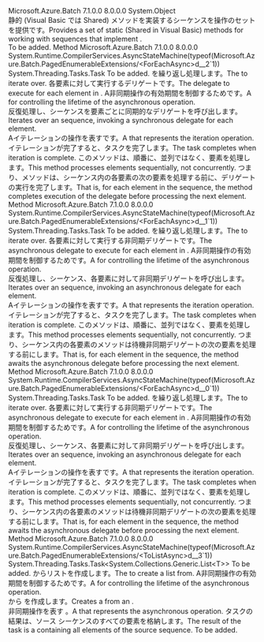 <Type Name="PagedEnumerableExtensions" FullName="Microsoft.Azure.Batch.PagedEnumerableExtensions">
  <TypeSignature Language="C#" Value="public static class PagedEnumerableExtensions" />
  <TypeSignature Language="ILAsm" Value=".class public auto ansi abstract sealed beforefieldinit PagedEnumerableExtensions extends System.Object" />
  <TypeSignature Language="DocId" Value="T:Microsoft.Azure.Batch.PagedEnumerableExtensions" />
  <TypeSignature Language="VB.NET" Value="Public Module PagedEnumerableExtensions" />
  <TypeSignature Language="F#" Value="type PagedEnumerableExtensions = class" />
  <AssemblyInfo>
    <AssemblyName>Microsoft.Azure.Batch</AssemblyName>
    <AssemblyVersion>7.1.0.0</AssemblyVersion>
    <AssemblyVersion>8.0.0.0</AssemblyVersion>
  </AssemblyInfo>
  <Base>
    <BaseTypeName>System.Object</BaseTypeName>
  </Base>
  <Interfaces />
  <Docs>
    <summary>
            <span data-ttu-id="42224-101">静的 (Visual Basic では Shared) メソッドを実装するシーケンスを操作のセットを提供<see cref="T:Microsoft.Azure.Batch.IPagedEnumerable`1" />です。</span><span class="sxs-lookup"><span data-stu-id="42224-101">Provides a set of static (Shared in Visual Basic) methods for working with sequences that implement <see cref="T:Microsoft.Azure.Batch.IPagedEnumerable`1" />.</span></span>
            </summary>
    <remarks>To be added.</remarks>
  </Docs>
  <Members>
    <Member MemberName="ForEachAsync&lt;T&gt;">
      <MemberSignature Language="C#" Value="public static System.Threading.Tasks.Task ForEachAsync&lt;T&gt; (this Microsoft.Azure.Batch.IPagedEnumerable&lt;T&gt; source, Action&lt;T&gt; body, System.Threading.CancellationToken cancellationToken = null);" />
      <MemberSignature Language="ILAsm" Value=".method public static hidebysig class System.Threading.Tasks.Task ForEachAsync&lt;T&gt;(class Microsoft.Azure.Batch.IPagedEnumerable`1&lt;!!T&gt; source, class System.Action`1&lt;!!T&gt; body, valuetype System.Threading.CancellationToken cancellationToken) cil managed" />
      <MemberSignature Language="DocId" Value="M:Microsoft.Azure.Batch.PagedEnumerableExtensions.ForEachAsync``1(Microsoft.Azure.Batch.IPagedEnumerable{``0},System.Action{``0},System.Threading.CancellationToken)" />
      <MemberSignature Language="F#" Value="static member ForEachAsync : Microsoft.Azure.Batch.IPagedEnumerable&lt;'T&gt; * Action&lt;'T&gt; * System.Threading.CancellationToken -&gt; System.Threading.Tasks.Task" Usage="Microsoft.Azure.Batch.PagedEnumerableExtensions.ForEachAsync (source, body, cancellationToken)" />
      <MemberType>Method</MemberType>
      <AssemblyInfo>
        <AssemblyName>Microsoft.Azure.Batch</AssemblyName>
        <AssemblyVersion>7.1.0.0</AssemblyVersion>
        <AssemblyVersion>8.0.0.0</AssemblyVersion>
      </AssemblyInfo>
      <Attributes>
        <Attribute>
          <AttributeName>System.Runtime.CompilerServices.AsyncStateMachine(typeof(Microsoft.Azure.Batch.PagedEnumerableExtensions/&lt;ForEachAsync&gt;d__2`1))</AttributeName>
        </Attribute>
      </Attributes>
      <ReturnValue>
        <ReturnType>System.Threading.Tasks.Task</ReturnType>
      </ReturnValue>
      <TypeParameters>
        <TypeParameter Name="T" />
      </TypeParameters>
      <Parameters>
        <Parameter Name="source" Type="Microsoft.Azure.Batch.IPagedEnumerable&lt;T&gt;" RefType="this" />
        <Parameter Name="body" Type="System.Action&lt;T&gt;" />
        <Parameter Name="cancellationToken" Type="System.Threading.CancellationToken" />
      </Parameters>
      <Docs>
        <typeparam name="T">To be added.</typeparam>
        <param name="source"><span data-ttu-id="42224-102"><see cref="T:Microsoft.Azure.Batch.IPagedEnumerable`1" />を繰り返し処理します。</span><span class="sxs-lookup"><span data-stu-id="42224-102">The <see cref="T:Microsoft.Azure.Batch.IPagedEnumerable`1" /> to iterate over.</span></span></param>
        <param name="body"><span data-ttu-id="42224-103">各要素に対して実行するデリゲート<paramref name="source" />です。</span><span class="sxs-lookup"><span data-stu-id="42224-103">The delegate to execute for each element in <paramref name="source" />.</span></span></param>
        <param name="cancellationToken"><span data-ttu-id="42224-104">A<see cref="T:System.Threading.CancellationToken" />非同期操作の有効期間を制御するためです。</span><span class="sxs-lookup"><span data-stu-id="42224-104">A <see cref="T:System.Threading.CancellationToken" /> for controlling the lifetime of the asynchronous operation.</span></span></param>
        <summary>
            <span data-ttu-id="42224-105">反復処理し、<see cref="T:Microsoft.Azure.Batch.IPagedEnumerable`1" />シーケンスを要素ごとに同期的なデリゲートを呼び出します。</span><span class="sxs-lookup"><span data-stu-id="42224-105">Iterates over an <see cref="T:Microsoft.Azure.Batch.IPagedEnumerable`1" /> sequence, invoking a synchronous delegate for each element.</span></span>
            </summary>
        <returns><span data-ttu-id="42224-106">A<see cref="T:System.Threading.Tasks.Task" />イテレーションの操作を表すです。</span><span class="sxs-lookup"><span data-stu-id="42224-106">A <see cref="T:System.Threading.Tasks.Task" /> that represents the iteration operation.</span></span> <span data-ttu-id="42224-107">イテレーションが完了すると、タスクを完了します。</span><span class="sxs-lookup"><span data-stu-id="42224-107">The task completes when iteration is complete.</span></span></returns>
        <remarks><span data-ttu-id="42224-108">このメソッドは、順番に、並列ではなく、要素を処理します。</span><span class="sxs-lookup"><span data-stu-id="42224-108">This method processes elements sequentially, not concurrently.</span></span>  <span data-ttu-id="42224-109">つまり、メソッドは、シーケンス内の各要素の次の要素を処理する前に、デリゲートの実行を完了します。</span><span class="sxs-lookup"><span data-stu-id="42224-109">That is, for each element in the sequence, the method completes execution of the delegate before processing the next element.</span></span></remarks>
      </Docs>
    </Member>
    <Member MemberName="ForEachAsync&lt;T&gt;">
      <MemberSignature Language="C#" Value="public static System.Threading.Tasks.Task ForEachAsync&lt;T&gt; (this Microsoft.Azure.Batch.IPagedEnumerable&lt;T&gt; source, Func&lt;T,System.Threading.CancellationToken,System.Threading.Tasks.Task&gt; body, System.Threading.CancellationToken cancellationToken = null);" />
      <MemberSignature Language="ILAsm" Value=".method public static hidebysig class System.Threading.Tasks.Task ForEachAsync&lt;T&gt;(class Microsoft.Azure.Batch.IPagedEnumerable`1&lt;!!T&gt; source, class System.Func`3&lt;!!T, valuetype System.Threading.CancellationToken, class System.Threading.Tasks.Task&gt; body, valuetype System.Threading.CancellationToken cancellationToken) cil managed" />
      <MemberSignature Language="DocId" Value="M:Microsoft.Azure.Batch.PagedEnumerableExtensions.ForEachAsync``1(Microsoft.Azure.Batch.IPagedEnumerable{``0},System.Func{``0,System.Threading.CancellationToken,System.Threading.Tasks.Task},System.Threading.CancellationToken)" />
      <MemberSignature Language="F#" Value="static member ForEachAsync : Microsoft.Azure.Batch.IPagedEnumerable&lt;'T&gt; * Func&lt;'T, System.Threading.CancellationToken, System.Threading.Tasks.Task&gt; * System.Threading.CancellationToken -&gt; System.Threading.Tasks.Task" Usage="Microsoft.Azure.Batch.PagedEnumerableExtensions.ForEachAsync (source, body, cancellationToken)" />
      <MemberType>Method</MemberType>
      <AssemblyInfo>
        <AssemblyName>Microsoft.Azure.Batch</AssemblyName>
        <AssemblyVersion>7.1.0.0</AssemblyVersion>
        <AssemblyVersion>8.0.0.0</AssemblyVersion>
      </AssemblyInfo>
      <Attributes>
        <Attribute>
          <AttributeName>System.Runtime.CompilerServices.AsyncStateMachine(typeof(Microsoft.Azure.Batch.PagedEnumerableExtensions/&lt;ForEachAsync&gt;d__1`1))</AttributeName>
        </Attribute>
      </Attributes>
      <ReturnValue>
        <ReturnType>System.Threading.Tasks.Task</ReturnType>
      </ReturnValue>
      <TypeParameters>
        <TypeParameter Name="T" />
      </TypeParameters>
      <Parameters>
        <Parameter Name="source" Type="Microsoft.Azure.Batch.IPagedEnumerable&lt;T&gt;" RefType="this" />
        <Parameter Name="body" Type="System.Func&lt;T,System.Threading.CancellationToken,System.Threading.Tasks.Task&gt;" />
        <Parameter Name="cancellationToken" Type="System.Threading.CancellationToken" />
      </Parameters>
      <Docs>
        <typeparam name="T">To be added.</typeparam>
        <param name="source"><span data-ttu-id="42224-110"><see cref="T:Microsoft.Azure.Batch.IPagedEnumerable`1" />を繰り返し処理します。</span><span class="sxs-lookup"><span data-stu-id="42224-110">The <see cref="T:Microsoft.Azure.Batch.IPagedEnumerable`1" /> to iterate over.</span></span></param>
        <param name="body"><span data-ttu-id="42224-111">各要素に対して実行する非同期デリゲート<paramref name="source" />です。</span><span class="sxs-lookup"><span data-stu-id="42224-111">The asynchronous delegate to execute for each element in <paramref name="source" />.</span></span></param>
        <param name="cancellationToken"><span data-ttu-id="42224-112">A<see cref="T:System.Threading.CancellationToken" />非同期操作の有効期間を制御するためです。</span><span class="sxs-lookup"><span data-stu-id="42224-112">A <see cref="T:System.Threading.CancellationToken" /> for controlling the lifetime of the asynchronous operation.</span></span></param>
        <summary>
            <span data-ttu-id="42224-113">反復処理し、<see cref="T:Microsoft.Azure.Batch.IPagedEnumerable`1" />シーケンス、各要素に対して非同期デリゲートを呼び出します。</span><span class="sxs-lookup"><span data-stu-id="42224-113">Iterates over an <see cref="T:Microsoft.Azure.Batch.IPagedEnumerable`1" /> sequence, invoking an asynchronous delegate for each element.</span></span>
            </summary>
        <returns><span data-ttu-id="42224-114">A<see cref="T:System.Threading.Tasks.Task" />イテレーションの操作を表すです。</span><span class="sxs-lookup"><span data-stu-id="42224-114">A <see cref="T:System.Threading.Tasks.Task" /> that represents the iteration operation.</span></span> <span data-ttu-id="42224-115">イテレーションが完了すると、タスクを完了します。</span><span class="sxs-lookup"><span data-stu-id="42224-115">The task completes when iteration is complete.</span></span></returns>
        <remarks><span data-ttu-id="42224-116">このメソッドは、順番に、並列ではなく、要素を処理します。</span><span class="sxs-lookup"><span data-stu-id="42224-116">This method processes elements sequentially, not concurrently.</span></span>  <span data-ttu-id="42224-117">つまり、シーケンス内の各要素のメソッドは待機非同期デリゲートの次の要素を処理する前にします。</span><span class="sxs-lookup"><span data-stu-id="42224-117">That is, for each element in the sequence, the method awaits the asynchronous delegate before processing the next element.</span></span></remarks>
      </Docs>
    </Member>
    <Member MemberName="ForEachAsync&lt;T&gt;">
      <MemberSignature Language="C#" Value="public static System.Threading.Tasks.Task ForEachAsync&lt;T&gt; (this Microsoft.Azure.Batch.IPagedEnumerable&lt;T&gt; source, Func&lt;T,System.Threading.Tasks.Task&gt; body, System.Threading.CancellationToken cancellationToken = null);" />
      <MemberSignature Language="ILAsm" Value=".method public static hidebysig class System.Threading.Tasks.Task ForEachAsync&lt;T&gt;(class Microsoft.Azure.Batch.IPagedEnumerable`1&lt;!!T&gt; source, class System.Func`2&lt;!!T, class System.Threading.Tasks.Task&gt; body, valuetype System.Threading.CancellationToken cancellationToken) cil managed" />
      <MemberSignature Language="DocId" Value="M:Microsoft.Azure.Batch.PagedEnumerableExtensions.ForEachAsync``1(Microsoft.Azure.Batch.IPagedEnumerable{``0},System.Func{``0,System.Threading.Tasks.Task},System.Threading.CancellationToken)" />
      <MemberSignature Language="F#" Value="static member ForEachAsync : Microsoft.Azure.Batch.IPagedEnumerable&lt;'T&gt; * Func&lt;'T, System.Threading.Tasks.Task&gt; * System.Threading.CancellationToken -&gt; System.Threading.Tasks.Task" Usage="Microsoft.Azure.Batch.PagedEnumerableExtensions.ForEachAsync (source, body, cancellationToken)" />
      <MemberType>Method</MemberType>
      <AssemblyInfo>
        <AssemblyName>Microsoft.Azure.Batch</AssemblyName>
        <AssemblyVersion>7.1.0.0</AssemblyVersion>
        <AssemblyVersion>8.0.0.0</AssemblyVersion>
      </AssemblyInfo>
      <Attributes>
        <Attribute>
          <AttributeName>System.Runtime.CompilerServices.AsyncStateMachine(typeof(Microsoft.Azure.Batch.PagedEnumerableExtensions/&lt;ForEachAsync&gt;d__0`1))</AttributeName>
        </Attribute>
      </Attributes>
      <ReturnValue>
        <ReturnType>System.Threading.Tasks.Task</ReturnType>
      </ReturnValue>
      <TypeParameters>
        <TypeParameter Name="T" />
      </TypeParameters>
      <Parameters>
        <Parameter Name="source" Type="Microsoft.Azure.Batch.IPagedEnumerable&lt;T&gt;" RefType="this" />
        <Parameter Name="body" Type="System.Func&lt;T,System.Threading.Tasks.Task&gt;" />
        <Parameter Name="cancellationToken" Type="System.Threading.CancellationToken" />
      </Parameters>
      <Docs>
        <typeparam name="T">To be added.</typeparam>
        <param name="source"><span data-ttu-id="42224-118"><see cref="T:Microsoft.Azure.Batch.IPagedEnumerable`1" />を繰り返し処理します。</span><span class="sxs-lookup"><span data-stu-id="42224-118">The <see cref="T:Microsoft.Azure.Batch.IPagedEnumerable`1" /> to iterate over.</span></span></param>
        <param name="body"><span data-ttu-id="42224-119">各要素に対して実行する非同期デリゲート<paramref name="source" />です。</span><span class="sxs-lookup"><span data-stu-id="42224-119">The asynchronous delegate to execute for each element in <paramref name="source" />.</span></span></param>
        <param name="cancellationToken"><span data-ttu-id="42224-120">A<see cref="T:System.Threading.CancellationToken" />非同期操作の有効期間を制御するためです。</span><span class="sxs-lookup"><span data-stu-id="42224-120">A <see cref="T:System.Threading.CancellationToken" /> for controlling the lifetime of the asynchronous operation.</span></span></param>
        <summary>
            <span data-ttu-id="42224-121">反復処理し、<see cref="T:Microsoft.Azure.Batch.IPagedEnumerable`1" />シーケンス、各要素に対して非同期デリゲートを呼び出します。</span><span class="sxs-lookup"><span data-stu-id="42224-121">Iterates over an <see cref="T:Microsoft.Azure.Batch.IPagedEnumerable`1" /> sequence, invoking an asynchronous delegate for each element.</span></span>
            </summary>
        <returns><span data-ttu-id="42224-122">A<see cref="T:System.Threading.Tasks.Task" />イテレーションの操作を表すです。</span><span class="sxs-lookup"><span data-stu-id="42224-122">A <see cref="T:System.Threading.Tasks.Task" /> that represents the iteration operation.</span></span> <span data-ttu-id="42224-123">イテレーションが完了すると、タスクを完了します。</span><span class="sxs-lookup"><span data-stu-id="42224-123">The task completes when iteration is complete.</span></span></returns>
        <remarks><span data-ttu-id="42224-124">このメソッドは、順番に、並列ではなく、要素を処理します。</span><span class="sxs-lookup"><span data-stu-id="42224-124">This method processes elements sequentially, not concurrently.</span></span>  <span data-ttu-id="42224-125">つまり、シーケンス内の各要素のメソッドは待機非同期デリゲートの次の要素を処理する前にします。</span><span class="sxs-lookup"><span data-stu-id="42224-125">That is, for each element in the sequence, the method awaits the asynchronous delegate before processing the next element.</span></span></remarks>
      </Docs>
    </Member>
    <Member MemberName="ToListAsync&lt;T&gt;">
      <MemberSignature Language="C#" Value="public static System.Threading.Tasks.Task&lt;System.Collections.Generic.List&lt;T&gt;&gt; ToListAsync&lt;T&gt; (this Microsoft.Azure.Batch.IPagedEnumerable&lt;T&gt; source, System.Threading.CancellationToken cancellationToken = null);" />
      <MemberSignature Language="ILAsm" Value=".method public static hidebysig class System.Threading.Tasks.Task`1&lt;class System.Collections.Generic.List`1&lt;!!T&gt;&gt; ToListAsync&lt;T&gt;(class Microsoft.Azure.Batch.IPagedEnumerable`1&lt;!!T&gt; source, valuetype System.Threading.CancellationToken cancellationToken) cil managed" />
      <MemberSignature Language="DocId" Value="M:Microsoft.Azure.Batch.PagedEnumerableExtensions.ToListAsync``1(Microsoft.Azure.Batch.IPagedEnumerable{``0},System.Threading.CancellationToken)" />
      <MemberSignature Language="F#" Value="static member ToListAsync : Microsoft.Azure.Batch.IPagedEnumerable&lt;'T&gt; * System.Threading.CancellationToken -&gt; System.Threading.Tasks.Task&lt;System.Collections.Generic.List&lt;'T&gt;&gt;" Usage="Microsoft.Azure.Batch.PagedEnumerableExtensions.ToListAsync (source, cancellationToken)" />
      <MemberType>Method</MemberType>
      <AssemblyInfo>
        <AssemblyName>Microsoft.Azure.Batch</AssemblyName>
        <AssemblyVersion>7.1.0.0</AssemblyVersion>
        <AssemblyVersion>8.0.0.0</AssemblyVersion>
      </AssemblyInfo>
      <Attributes>
        <Attribute>
          <AttributeName>System.Runtime.CompilerServices.AsyncStateMachine(typeof(Microsoft.Azure.Batch.PagedEnumerableExtensions/&lt;ToListAsync&gt;d__3`1))</AttributeName>
        </Attribute>
      </Attributes>
      <ReturnValue>
        <ReturnType>System.Threading.Tasks.Task&lt;System.Collections.Generic.List&lt;T&gt;&gt;</ReturnType>
      </ReturnValue>
      <TypeParameters>
        <TypeParameter Name="T" />
      </TypeParameters>
      <Parameters>
        <Parameter Name="source" Type="Microsoft.Azure.Batch.IPagedEnumerable&lt;T&gt;" RefType="this" />
        <Parameter Name="cancellationToken" Type="System.Threading.CancellationToken" />
      </Parameters>
      <Docs>
        <typeparam name="T">To be added.</typeparam>
        <param name="source"><span data-ttu-id="42224-126"><see cref="T:Microsoft.Azure.Batch.IPagedEnumerable`1" />からリストを作成します。</span><span class="sxs-lookup"><span data-stu-id="42224-126">The <see cref="T:Microsoft.Azure.Batch.IPagedEnumerable`1" /> to create a list from.</span></span></param>
        <param name="cancellationToken"><span data-ttu-id="42224-127">A<see cref="T:System.Threading.CancellationToken" />非同期操作の有効期間を制御するためです。</span><span class="sxs-lookup"><span data-stu-id="42224-127">A <see cref="T:System.Threading.CancellationToken" /> for controlling the lifetime of the asynchronous operation.</span></span></param>
        <summary>
            <span data-ttu-id="42224-128"><see cref="T:Microsoft.Azure.Batch.IPagedEnumerable`1" /> から <see cref="T:System.Collections.Generic.List`1" /> を作成します。</span><span class="sxs-lookup"><span data-stu-id="42224-128">Creates a <see cref="T:System.Collections.Generic.List`1" /> from an <see cref="T:Microsoft.Azure.Batch.IPagedEnumerable`1" />.</span></span>
            </summary>
        <returns><span data-ttu-id="42224-129">非同期操作を表す <see cref="T:System.Threading.Tasks.Task`1" />。</span><span class="sxs-lookup"><span data-stu-id="42224-129">A <see cref="T:System.Threading.Tasks.Task`1" /> that represents the asynchronous operation.</span></span> <span data-ttu-id="42224-130">タスクの結果は、<see cref="T:System.Collections.Generic.List`1" />ソース シーケンスのすべての要素を格納します。</span><span class="sxs-lookup"><span data-stu-id="42224-130">The result of the task is a <see cref="T:System.Collections.Generic.List`1" /> containing all elements of the source sequence.</span></span></returns>
        <remarks>To be added.</remarks>
      </Docs>
    </Member>
  </Members>
</Type>